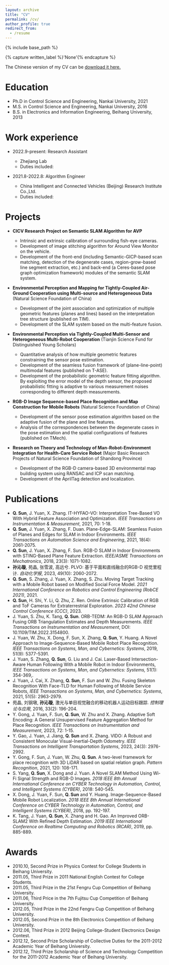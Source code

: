 ```yaml
---
layout: archive
title: "CV"
permalink: /cv/
author_profile: true
redirect_from:
  - /resume
---
```


{% include base_path %}

{% capture written_label %}'None'{% endcapture %}

The Chinese version of my CV can be <u><a href="http://sunqinxuan.github.io/files/cv_sqx.pdf">download it here.</a></u>

Education
======
* Ph.D in Control Science and Engineering, Nankai University, 2021
* M.S. in Control Science and Engineering, Nankai University, 2016
* B.S. in Electronics and Information Engineering, Beihang University, 2013

Work experience
======
* 2022.9-present: Research Assistant
  * Zhejiang Lab
  * Duties included: 

* 2021.8-2022.8: Algorithm Engineer
  * China Intelligent and Connected Vehicles (Beijing) Research Institute Co.,Ltd.
  * Duties included: 


Projects
======
* **CICV Research Project on Semantic SLAM Algorithm for AVP**
  * Intrinsic and extrinsic calibration of surrounding fish-eye cameras.
  * Development of image stitching algorithm for Around View Monitor on the vehicle.
  * Development of the front-end (including Semantic-GICP-based scan matching, detection of the degenerate cases, region-grow-based line segment extraction, etc.) and back-end (a Ceres-based pose graph optimization framework) modules of the semantic SLAM system.

* **Environmental Perception and Mapping for Tightly-Coupled Air-Ground Cooperation using Multi-source and Heterogeneous Data** (Natural Science Foundation of China)
  * Development of the joint association and optimization of multiple geometric features (planes and lines) based on the interpretation tree structure (published on TIM).
  * Development of the SLAM system based on the multi-feature fusion.
* **Environmental Perception via Tightly-Coupled Multi-Sensor and Heterogeneous Multi-Robot Cooperation** (Tianjin Science Fund for Distinguished Young Scholars)
  * Quantitative analysis of how multiple geometric features constraining the sensor pose estimation.
  * Development of the seamless fusion framework of (plane-line-point) multimodal features (published on T-ASE).
  * Development of the probabilistic geometric feature fitting algorithm. By exploiting the error model of the depth sensor, the proposed probabilistic fitting is adaptive to various measurement noises corresponding to different depth measurements.

* **RGB-D Image Sequence-based Place Recognition and Map Construction for Mobile Robots** (Natural Science Foundation of China)
  * Development of the sensor pose estimation algorithm based on the adaptive fusion of the plane and line features.
  * Analysis of the correspondences between the degenerate cases in the pose estimation and the spatial configurations of features (published on TMech).

* **Research on Theory and Technology of Man-Robot-Environment Integration for Health-Care Service Robot** (Major Basic Research Projects of Natural Science Foundation of Shandong Province)
  * Development of the RGB-D camera-based 3D environmental map building system using RANSAC and ICP scan matching.
  * Development of the AprilTag detection and localization.


Publications
======
- **Q. Sun**, J. Yuan, X. Zhang. IT-HYFAO-VO: Interpretation Tree-Based VO With Hybrid Feature Association and Optimization. *IEEE Transactions on Instrumentation & Measurement*, 2021, 70: 1-18.
- **Q. Sun**, J. Yuan, X. Zhang, F. Duan. Plane-Edge-SLAM: Seamless Fusion of Planes and Edges for SLAM in Indoor Environments. *IEEE Transactions on Automation Science and Engineering*, 2021, 18(4): 2061-2075.
- **Q. Sun**, J. Yuan, X. Zhang, F. Sun. RGB-D SLAM in Indoor Environments with STING-Based Plane Feature Extraction. *IEEE/ASME Transactions on Mechatronics*, 2018, 23(3): 1071-1082.
- **孙沁璇**, 苑晶, 张雪波, 高远兮. PLVO: 基于平面和直线融合的RGB-D 视觉里程计. *自动化学报*, 2023, 49(10): 2060-2072.
- **Q. Sun**, S. Zhang, J. Yuan, X. Zhang, S. Zhu. Moving Target Tracking with a Mobile Robot based on Modified Social Force Model. *2021 International Conference on Robotics and Control Engineering (RobCE 2021)*, 2021.
- **Q. Sun**, H. Shi, Y. Li, Q. Zhu, Z. Ren. Online Extrinsic Calibration of RGB and ToF Cameras for Extraterrestrial Exploration. *2023 42nd Chinese Control Conference (CCC)*, 2023.
- J. Yuan, S. Zhu, K. Tang, **Q. Sun**. ORB-TEDM: An RGB-D SLAM Approach Fusing ORB Triangulation Estimates and Depth Measurements. *IEEE Transactions on Instrumentation and Measurement*, DOI: 10.1109/TIM.2022.3154800.
- J. Yuan, W. Zhu, X. Dong, F. Sun, X. Zhang, **Q. Sun**, Y. Huang. A Novel Approach to Image-Sequence-Based Mobile Robot Place Recognition. *IEEE Transactions on Systems, Man, and Cybernetics: Systems*, 2019, 51(9): 5377-5391.
- J. Yuan, S. Zhang, **Q. Sun**, G. Liu and J. Cai. Laser-Based Intersection-Aware Human Following With a Mobile Robot in Indoor Environments, *IEEE Transactions on Systems, Man, and Cybernetics: Systems,* 51(1): 354-369,.
- J. Yuan, J. Cai, X. Zhang, **Q. Sun**, F. Sun and W. Zhu. Fusing Skeleton Recognition With Face-TLD for Human Following of Mobile Service Robots, *IEEE Transactions on Systems, Man, and Cybernetics: Systems*, 2021, 51(5): 2963-2979.
- 苑晶, 刘钢墩, **孙沁璇**, 激光与单目视觉融合的移动机器人运动目标跟踪. *控制理论与应用*, 2016, 33(2): 196-204.
- Y. Gong, J. Yuan, F. Sun, **Q. Sun**, W. Zhu and X. Zhang. Adaptive Soft Encoding: A General Unsupervised Feature Aggregation Method for Place Recognition. *IEEE Transactions on Instrumentation and Measurement*, 2023, 72: 1-15.
- Y. Gao, J. Yuan, J. Jiang, **Q. Sun** and X. Zhang. VIDO: A Robust and Consistent Monocular Visual-Inertial-Depth Odometry. *IEEE Transactions on Intelligent Transportation Systems*, 2023, 24(3): 2976-2992.
- Y. Gong, F. Sun, J. Yuan, W. Zhu, **Q. Sun**. A two-level framework for place recognition with 3D LiDAR based on spatial relation graph. *Pattern Recognition*, 2021, 120: 108-171.
- S. Yang, **Q. Sun**, X. Dong and J. Yuan. A Novel SLAM Method Using Wi-Fi Signal Strength and RGB-D Images. *2018 IEEE 8th Annual International Conference on CYBER Technology in Automation, Control, and Intelligent Systems (CYBER)*, 2018: 540-545.
- X. Dong, J. Yuan, F. Sun, **Q. Sun** and Y. Huang. Image-Sequence-Based Mobile Robot Localization. *2018 IEEE 8th Annual International Conference on CYBER Technology in Automation, Control, and Intelligent Systems (CYBER)*, 2018, pp. 192-197.
- K. Tang, J. Yuan, **Q. Sun**, X. Zhang and H. Gao. An Improved ORB-SLAM2 With Refined Depth Estimation. *2019 IEEE International Conference on Realtime Computing and Robotics (RCAR)*, 2019, pp. 885-889.


Awards
======
- 2010.10, Second Prize in Physics Contest for College Students in Beihang University.
- 2011.05, Third Prize in 2011 National English Contest for College Students.
- 2011.05, Third Prize in the 21st Fengru Cup Competition of Beihang University.
- 2011.06, Third Price in the 7th Fujitsu Cup Competition of Beihang University.
- 2012.05, Third Prize in the 22nd Fengru Cup Competition of Beihang University.
- 2012.05, Second Prize in the 8th Electronics Competition of Beihang University.
- 2012.06, Third Prize in 2012 Beijing College-Student Electronics Design Contest.
- 2012.12, Second Prize Scholarship of Collective Duties for the 2011-2012 Academic Year of Beihang University.
- 2012.12, Third Prize Scholarship of Science and Technology Competition for the 2011-2012 Academic Year of Beihang University.





